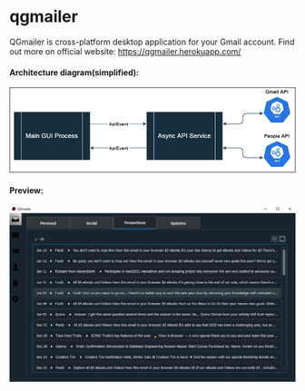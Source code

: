 # qgmailer
QGmailer is cross-platform desktop application for your Gmail account.
Find out more on official website: https://qgmailer.herokuapp.com/

#### Architecture diagram(simplified):
![qgmailer-diagram](docs/images/qgmailer-diagram.png)

#### Preview:
![preview](docs/images/inbox_promotions.png)
